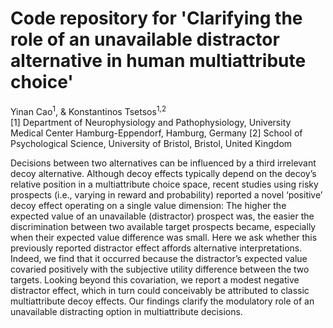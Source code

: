 # Code repository for 'Clarifying the role of an unavailable distractor alternative in human multiattribute choice'

Yinan Cao<sup>1</sup>, & Konstantinos Tsetsos<sup>1,2</sup>  
[1] Department of Neurophysiology and Pathophysiology, University Medical Center Hamburg-Eppendorf, Hamburg, Germany 
[2] School of Psychological Science, University of Bristol, Bristol, United Kingdom

Decisions between two alternatives can be influenced by a third irrelevant decoy alternative. Although decoy effects typically depend on the decoy’s relative position in a multiattribute choice space, recent studies using risky prospects (i.e., varying in reward and probability) reported a novel ‘positive’ decoy effect operating on a single value dimension: The higher the expected value of an unavailable (distractor) prospect was, the easier the discrimination between two available target prospects became, especially when their expected value difference was small. Here we ask whether this previously reported distractor effect affords alternative interpretations. Indeed, we find that it occurred because the distractor’s expected value covaried positively with the subjective utility difference between the two targets. Looking beyond this covariation, we report a modest negative distractor effect, which in turn could conceivably be attributed to classic multiattribute decoy effects. Our findings clarify the modulatory role of an unavailable distracting option in multiattribute decisions.

